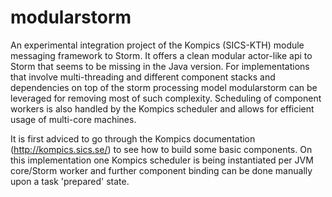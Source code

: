 modularstorm
============

An experimental integration project of the Kompics (SICS-KTH) module messaging framework to Storm.
It offers a clean modular actor-like api to Storm that seems to be missing in the Java version.
For implementations that involve multi-threading and different component stacks and dependencies on top of the 
storm processing model modularstorm can be leveraged for removing most of such complexity.
Scheduling of component workers is also handled by the Kompics scheduler and allows for efficient usage of multi-core machines.

It is first adviced to go through the Kompics documentation (http://kompics.sics.se/) to see how to build some basic components.
On this implementation one Kompics scheduler is being instantiated per JVM core/Storm worker and further component binding can be done manually 
upon a task 'prepared' state.
